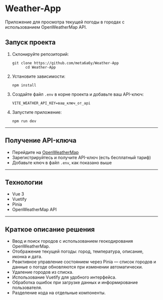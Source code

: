 # Weather-App
Приложение для просмотра текущей погоды в городах с использованием OpenWeatherMap API.

<h2>Запуск проекта</h2>

<ol>
  <li>Склонируйте репозиторий:
    <pre><code>git clone https://github.com/meta6a6y/Weather-App
      cd Weather-App</code></pre>
  </li>
  <li>Установите зависимости:
    <pre><code>npm install</code></pre>
  </li>
  <li>Создайте файл <code>.env</code> в корне проекта и добавьте ваш API-ключ:
    <pre><code>VITE_WEATHER_API_KEY=ваш_ключ_от_api</code></pre>
  </li>
  <li>Запустите приложение:
    <pre><code>npm run dev</code></pre>
  </li>
</ol>

<hr />

<h2>Получение API-ключа</h2>

<ul>
  <li>Перейдите на <a href="https://openweathermap.org/" target="_blank" rel="noopener noreferrer">OpenWeatherMap</a></li>
  <li>Зарегистрируйтесь и получите API-ключ (есть бесплатный тариф)</li>
  <li>Добавьте ключ в файл <code>.env</code>, как показано выше</li>
</ul>

<hr />

<h2>Технологии</h2>

<ul>
  <li>Vue 3</li>
  <li>Vuetify</li>
  <li>Pinia</li>
  <li>OpenWeatherMap API</li>
</ul>

<hr />

<h2>Краткое описание решения</h2>
<ul>
  <li>Ввод и поиск городов с использованием геокодирования OpenWeatherMap.</li>
  <li>Отображение текущей погоды: город, температура, описание, иконка и дата.</li>
  <li>Реактивное управление состоянием через Pinia — список городов и данные о погоде обновляются при изменении автоматически.</li>
  <li>Удаление городов из списка.</li>
  <li>Использование Vuetify для удобного интерфейса.</li>
  <li>Обработка ошибок при загрузке данных и информирование пользователя.</li>
  <li>Разделение кода на отдельные компоненты.</li>
</ul>
